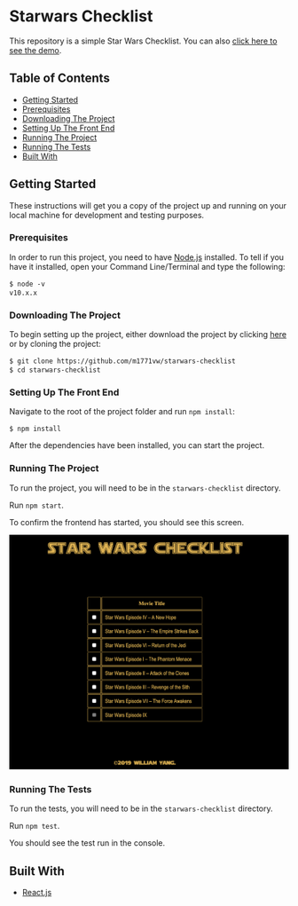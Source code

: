 # Starwars Checklist

This repository is a simple Star Wars Checklist. You can also [click here to see the demo](https://m1771vw.github.io/starwars-checklist/).  

## Table of Contents

- [Getting Started](#getting-started)
- [Prerequisites](#prerequisites)
- [Downloading The Project](#downloading-the-project)
- [Setting Up The Front End](#setting-up-the-front-end)
- [Running The Project](#running-the-project)
- [Running The Tests](#running-the-tests)
- [Built With](#built-with)


## Getting Started

These instructions will get you a copy of the project up and running on your local machine for development and testing purposes. 

### Prerequisites

In order to run this project, you need to have [Node.js](https://nodejs.org/en/) installed. To tell if you have it installed, open your Command Line/Terminal and type the following:

```
$ node -v
v10.x.x
```

### Downloading The Project

To begin setting up the project, either download the project by clicking [here](https://github.com/m1771vw/starwars-checklist.git) or by cloning the project: 

```
$ git clone https://github.com/m1771vw/starwars-checklist
$ cd starwars-checklist
```

### Setting Up The Front End

Navigate to the root of the project folder and run `npm install`:
```
$ npm install
```
After the dependencies have been installed, you can start the project.

### Running The Project

To run the project, you will need to be in the `starwars-checklist` directory. 

Run `npm start`.

To confirm the frontend has started, you should see this screen.

<p align="center">
  <img src="./src/assets/img/homepage.png" alt="Home Page"/>
</p>

### Running The Tests

To run the tests, you will need to be in the `starwars-checklist` directory. 

Run `npm test`.

You should see the test run in the console.

## Built With

* [React.js](https://reactjs.org/) 
